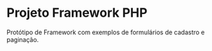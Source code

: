 # Projeto Framework PHP

Protótipo de Framework com exemplos de formulários de cadastro e paginação. 
